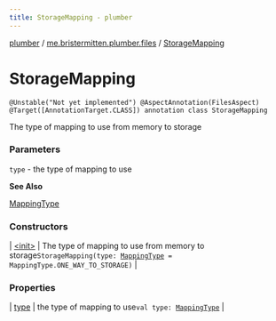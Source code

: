 ```yaml
---
title: StorageMapping - plumber
---
```


[plumber](../../index.html) / [me.bristermitten.plumber.files](../index.html) / [StorageMapping](./index.html)

# StorageMapping

`@Unstable("Not yet implemented") @AspectAnnotation(FilesAspect) @Target([AnnotationTarget.CLASS]) annotation class StorageMapping`

The type of mapping to use from memory to storage

### Parameters

`type` - the type of mapping to use

**See Also**

[MappingType](../-mapping-type/index.html)

### Constructors

| [&lt;init&gt;](-init-.html) | The type of mapping to use from memory to storage`StorageMapping(type: `[`MappingType`](../-mapping-type/index.html)` = MappingType.ONE_WAY_TO_STORAGE)` |

### Properties

| [type](type.html) | the type of mapping to use`val type: `[`MappingType`](../-mapping-type/index.html) |

